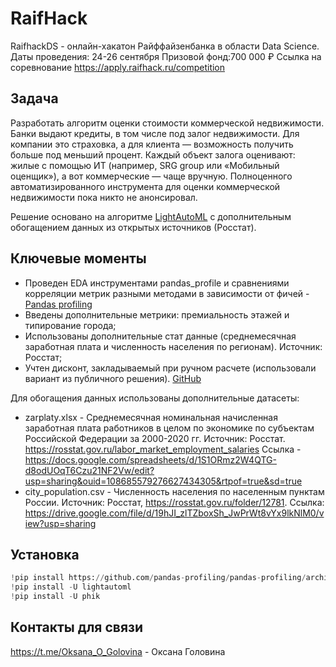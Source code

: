 # RaifHack
RaifhackDS - онлайн-хакатон Райффайзенбанка в области Data Science. 
Даты проведения: 24-26 сентября
Призовой фонд:700 000 ₽
Ссылка на соревнование https://apply.raifhack.ru/competition

## Задача

Разработать алгоритм оценки стоимости коммерческой недвижимости.
Банки выдают кредиты, в том числе под залог недвижимости. Для компании это страховка, а для клиента — возможность получить больше под меньший процент. Каждый объект залога оценивают: жилые с помощью ИТ (например, SRG group или «Мобильный оценщик»), а вот коммерческие — чаще вручную. Полноценного автоматизированного инструмента для оценки коммерческой недвижимости пока никто не анонсировал.

Решение основано на алгоритме [LightAutoML](https://github.com/sberbank-ai-lab/LightAutoML) с дополнительным обогащением данных из открытых источников (Росстат).  

## Ключевые моменты
- Проведен EDA инструментами pandas_profile и сравнениями корреляции метрик разными методами в зависимости от фичей  - 
[Pandas profiling](https://drive.google.com/file/d/1xQl3LvpX9J0G6gJoaBjzRcBFKZi6QZXz/view?usp=sharing)
- Введены дополнительные метрики: премиальность этажей и типирование города;
- Использованы дополнительные стат данные (среднемесячная заработная плата и численность населения по регионам). Источник: Росстат;
- Учтен дисконт, закладываемый при ручном расчете (использовали вариант из публичного решения). [GitHub](https://github.com/BatyaZhizni/Raifhack-DS)


Для обогащения данных использованы дополнительные датасеты:


- zarplaty.xlsx - Среднемесячная номинальная начисленная заработная плата работников в целом по экономике по субъектам Российской Федерации за 2000-2020 гг. Источник: Росстат. https://rosstat.gov.ru/labor_market_employment_salaries Ссылка - https://docs.google.com/spreadsheets/d/1S1ORmz2W4QTG-d8odUOqT6Czu21NF2Vw/edit?usp=sharing&ouid=108685579276627434305&rtpof=true&sd=true
- city_population.csv - Численность населения по населенным пунктам России. Источник: Росстат, https://rosstat.gov.ru/folder/12781.  Ссылка: https://drive.google.com/file/d/19hJI_zlTZboxSh_JwPrWt8vYx9lkNlM0/view?usp=sharing


## Установка

```python
!pip install https://github.com/pandas-profiling/pandas-profiling/archive/master.zip
!pip install -U lightautoml
!pip install -U phik
```
## Контакты для связи
https://t.me/Oksana_O_Golovina - Оксана Головина
